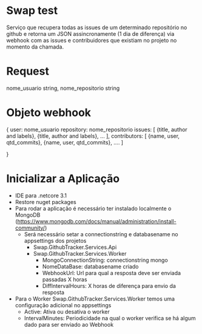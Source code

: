 # Swap test

Serviço que recupera todas as issues de um determinado repositório no github e retorna um JSON assincronamente (1 dia de diferença) via webhook com  as issues e contribuidores que existiam no projeto no momento da chamada.

# Request
  nome_usuario      string,
  nome_repositorio  string
  

# Objeto webhook

{ user: nome_usuario
  repository: nome_repositorio
  issues: [
    {title, author and labels},
    {title, author and labels},
    ...
  ],
  contributors: [
    {name, user, qtd_commits},
    {name, user, qtd_commits},
    ....
  ]

 }

# Inicializar a Aplicação

 - IDE para .netcore 3.1
 - Restore nuget packages
 - Para rodar a aplicação é necessário ter instalado localmente o MongoDB  (https://www.mongodb.com/docs/manual/administration/install-community/)
    - Será necessário setar a connectionstring e databasename  no appsettings dos projetos 
      - Swap.GithubTracker.Services.Api
      - Swap.GithubTracker.Services.Worker
          - MongoConnectionString: connectionstring mongo
          - NomeDataBase: databasename criado
          - WebhookUrl: Url para qual a resposta deve ser enviada passadas X horas
          - DiffIntervalHours: X horas de diferença para envio da resposta
- Para o Worker Swap.GithubTracker.Services.Worker temos uma configuração adicional no  appsettings
  - Active: Ativa ou desativa o worker
  - IntervalMinutes: Periodicidade na qual o worker verifica se há algum dado para ser enviado ao Webhook
